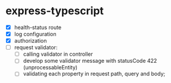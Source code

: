 # express-typescript
- [X] health-status route
- [X] log configuration
- [X] authorization
- [ ] request validator:
  - [ ] calling validator in controller
  - [ ] develop some validator message with statusCode 422 (unprocessableEntity)
  - [ ] validating each property in request path, query and body;